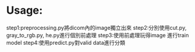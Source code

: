 # Usage:
step1:preprocessing.py將dicom內的image獨立出來
step2:分別使用cut.py, gray_to_rgb.py, he.py進行個別前處理
step3:使用前處理玩得image 進行train model
step4:使用predict.py對valid data進行分類
